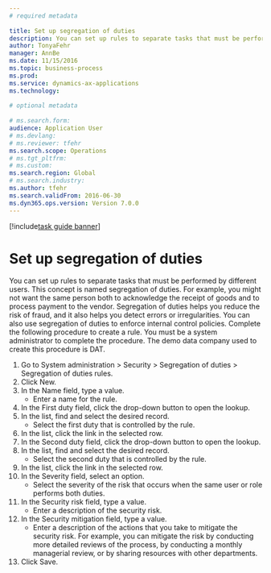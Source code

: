 ```yaml
--- 
# required metadata 
 
title: Set up segregation of duties
description: You can set up rules to separate tasks that must be performed by different users. 
author: TonyaFehr 
manager: AnnBe 
ms.date: 11/15/2016
ms.topic: business-process 
ms.prod:  
ms.service: dynamics-ax-applications 
ms.technology:  
 
# optional metadata 
 
# ms.search.form:   
audience: Application User 
# ms.devlang:  
# ms.reviewer: tfehr 
ms.search.scope: Operations 
# ms.tgt_pltfrm:  
# ms.custom:  
ms.search.region: Global
# ms.search.industry: 
ms.author: tfehr 
ms.search.validFrom: 2016-06-30 
ms.dyn365.ops.version: Version 7.0.0 
---
```


[!include[task guide banner](.../includes/task-guide-banner.md)]

# Set up segregation of duties

You can set up rules to separate tasks that must be performed by different users. This concept is named segregation of duties. For example, you might not want the same person both to acknowledge the receipt of goods and to process payment to the vendor. Segregation of duties helps you reduce the risk of fraud, and it also helps you detect errors or irregularities. You can also use segregation of duties to enforce internal control policies. Complete the following procedure to create a rule. You must be a system administrator to complete the procedure. The demo data company used to create this procedure is DAT. 

1. Go to System administration > Security > Segregation of duties > Segregation of duties rules.
2. Click New.
3. In the Name field, type a value.
    * Enter a name for the rule.  
4. In the First duty field, click the drop-down button to open the lookup.
5. In the list, find and select the desired record.
    * Select the first duty that is controlled by the rule.  
6. In the list, click the link in the selected row.
7. In the Second duty field, click the drop-down button to open the lookup.
8. In the list, find and select the desired record.
    * Select the second duty that is controlled by the rule.  
9. In the list, click the link in the selected row.
10. In the Severity field, select an option.
    * Select the severity of the risk that occurs when the same user or role performs both duties.  
11. In the Security risk field, type a value.
    * Enter a description of the security risk.  
12. In the Security mitigation field, type a value.
    * Enter a description of the actions that you take to mitigate the security risk. For example, you can mitigate the risk by conducting more detailed reviews of the process, by conducting a monthly managerial review, or by sharing resources with other departments.  
13. Click Save.

